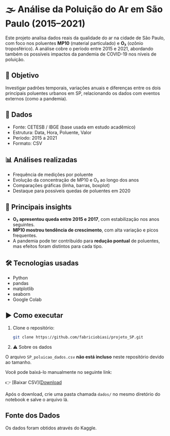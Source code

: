 # 🌫️ Análise da Poluição do Ar em São Paulo (2015–2021)

Este projeto analisa dados reais da qualidade do ar na cidade de São Paulo, com foco nos poluentes **MP10** (material particulado) e **O₃** (ozônio troposférico). A análise cobre o período entre 2015 e 2021, abordando também os possíveis impactos da pandemia de COVID-19 nos níveis de poluição.

## 🎯 Objetivo

Investigar padrões temporais, variações anuais e diferenças entre os dois principais poluentes urbanos em SP, relacionando os dados com eventos externos (como a pandemia).

## 📁 Dados

- Fonte: CETESB / IBGE (base usada em estudo acadêmico)
- Estrutura: Data, Hora, Poluente, Valor
- Período: 2015 a 2021
- Formato: CSV

## 📊 Análises realizadas

- Frequência de medições por poluente
- Evolução da concentração de MP10 e O₃ ao longo dos anos
- Comparações gráficas (linha, barras, boxplot)
- Destaque para possíveis quedas de poluentes em 2020

## 🧠 Principais insights

- **O₃ apresentou queda entre 2015 e 2017**, com estabilização nos anos seguintes.
- **MP10 mostrou tendência de crescimento**, com alta variação e picos frequentes.
- A pandemia pode ter contribuído para **redução pontual** de poluentes, mas efeitos foram distintos para cada tipo.

## 🛠️ Tecnologias usadas

- Python
- pandas
- matplotlib
- seaborn
- Google Colab

## ▶️ Como executar

1. Clone o repositório:
   ```bash
   git clone https://github.com/fabriciobiasi/projeto_SP.git
   
2. ⚠️ Sobre os dados

O arquivo `SP_poluicao_dados.csv` **não está incluso** neste repositório devido ao tamanho.

Você pode baixá-lo manualmente no seguinte link:

👉 [Baixar CSV]([Download](https://www.kaggle.com/datasets/samirnunesdasilva/sao-paulo-pollution-data)

Após o download, crie uma pasta chamada `dados/` no mesmo diretório do notebook e salve o arquivo lá. 

## Fonte dos Dados

Os dados foram obtidos através do Kaggle.

